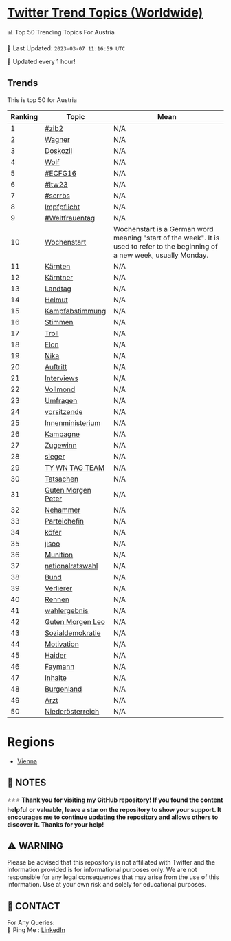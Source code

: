 [Twitter Trend Topics (Worldwide)](https://github.com/ErcinDedeoglu/Twitter-Trend-Topics)
==========


📊 Top 50 Trending Topics For Austria

📆 Last Updated: `2023-03-07 11:16:59 UTC`

🔧 Updated every 1 hour!


## Trends

This is top 50 for Austria

| Ranking | Topic | Mean |
| ------- | ------------ | ------------ |
| 1 | [#zib2](http://twitter.com/search?q=%23zib2) | N/A |
| 2 | [Wagner](http://twitter.com/search?q=Wagner) | N/A |
| 3 | [Doskozil](http://twitter.com/search?q=Doskozil) | N/A |
| 4 | [Wolf](http://twitter.com/search?q=Wolf) | N/A |
| 5 | [#ECFG16](http://twitter.com/search?q=%23ECFG16) | N/A |
| 6 | [#ltw23](http://twitter.com/search?q=%23ltw23) | N/A |
| 7 | [#scrrbs](http://twitter.com/search?q=%23scrrbs) | N/A |
| 8 | [Impfpflicht](http://twitter.com/search?q=Impfpflicht) | N/A |
| 9 | [#Weltfrauentag](http://twitter.com/search?q=%23Weltfrauentag) | N/A |
| 10 | [Wochenstart](http://twitter.com/search?q=Wochenstart) | Wochenstart is a German word meaning "start of the week". It is used to refer to the beginning of a new week, usually Monday. |
| 11 | [Kärnten](http://twitter.com/search?q=K%c3%a4rnten) | N/A |
| 12 | [Kärntner](http://twitter.com/search?q=K%c3%a4rntner) | N/A |
| 13 | [Landtag](http://twitter.com/search?q=Landtag) | N/A |
| 14 | [Helmut](http://twitter.com/search?q=Helmut) | N/A |
| 15 | [Kampfabstimmung](http://twitter.com/search?q=Kampfabstimmung) | N/A |
| 16 | [Stimmen](http://twitter.com/search?q=Stimmen) | N/A |
| 17 | [Troll](http://twitter.com/search?q=Troll) | N/A |
| 18 | [Elon](http://twitter.com/search?q=Elon) | N/A |
| 19 | [Nika](http://twitter.com/search?q=Nika) | N/A |
| 20 | [Auftritt](http://twitter.com/search?q=Auftritt) | N/A |
| 21 | [Interviews](http://twitter.com/search?q=Interviews) | N/A |
| 22 | [Vollmond](http://twitter.com/search?q=Vollmond) | N/A |
| 23 | [Umfragen](http://twitter.com/search?q=Umfragen) | N/A |
| 24 | [vorsitzende](http://twitter.com/search?q=vorsitzende) | N/A |
| 25 | [Innenministerium](http://twitter.com/search?q=Innenministerium) | N/A |
| 26 | [Kampagne](http://twitter.com/search?q=Kampagne) | N/A |
| 27 | [Zugewinn](http://twitter.com/search?q=Zugewinn) | N/A |
| 28 | [sieger](http://twitter.com/search?q=sieger) | N/A |
| 29 | [TY WN TAG TEAM](http://twitter.com/search?q=TY+WN+TAG+TEAM) | N/A |
| 30 | [Tatsachen](http://twitter.com/search?q=Tatsachen) | N/A |
| 31 | [Guten Morgen Peter](http://twitter.com/search?q=Guten+Morgen+Peter) | N/A |
| 32 | [Nehammer](http://twitter.com/search?q=Nehammer) | N/A |
| 33 | [Parteichefin](http://twitter.com/search?q=Parteichefin) | N/A |
| 34 | [köfer](http://twitter.com/search?q=k%c3%b6fer) | N/A |
| 35 | [jisoo](http://twitter.com/search?q=jisoo) | N/A |
| 36 | [Munition](http://twitter.com/search?q=Munition) | N/A |
| 37 | [nationalratswahl](http://twitter.com/search?q=nationalratswahl) | N/A |
| 38 | [Bund](http://twitter.com/search?q=Bund) | N/A |
| 39 | [Verlierer](http://twitter.com/search?q=Verlierer) | N/A |
| 40 | [Rennen](http://twitter.com/search?q=Rennen) | N/A |
| 41 | [wahlergebnis](http://twitter.com/search?q=wahlergebnis) | N/A |
| 42 | [Guten Morgen Leo](http://twitter.com/search?q=Guten+Morgen+Leo) | N/A |
| 43 | [Sozialdemokratie](http://twitter.com/search?q=Sozialdemokratie) | N/A |
| 44 | [Motivation](http://twitter.com/search?q=Motivation) | N/A |
| 45 | [Haider](http://twitter.com/search?q=Haider) | N/A |
| 46 | [Faymann](http://twitter.com/search?q=Faymann) | N/A |
| 47 | [Inhalte](http://twitter.com/search?q=Inhalte) | N/A |
| 48 | [Burgenland](http://twitter.com/search?q=Burgenland) | N/A |
| 49 | [Arzt](http://twitter.com/search?q=Arzt) | N/A |
| 50 | [Niederösterreich](http://twitter.com/search?q=Nieder%c3%b6sterreich) | N/A |



# Regions

* [Vienna](</Austria/Vienna.md>)



## 📝 NOTES

⭐⭐⭐ **Thank you for visiting my GitHub repository! If you found the content helpful or valuable, leave a star on the repository to show your support. It encourages me to continue updating the repository and allows others to discover it. Thanks for your help!**


## ⚠️ WARNING

Please be advised that this repository is not affiliated with Twitter and the information provided is for informational purposes only. We are not responsible for any legal consequences that may arise from the use of this information. Use at your own risk and solely for educational purposes.


## 📨 CONTACT

 For Any Queries:  
            🏓 Ping Me : [LinkedIn](https://www.linkedin.com/in/ercindedeoglu/)
